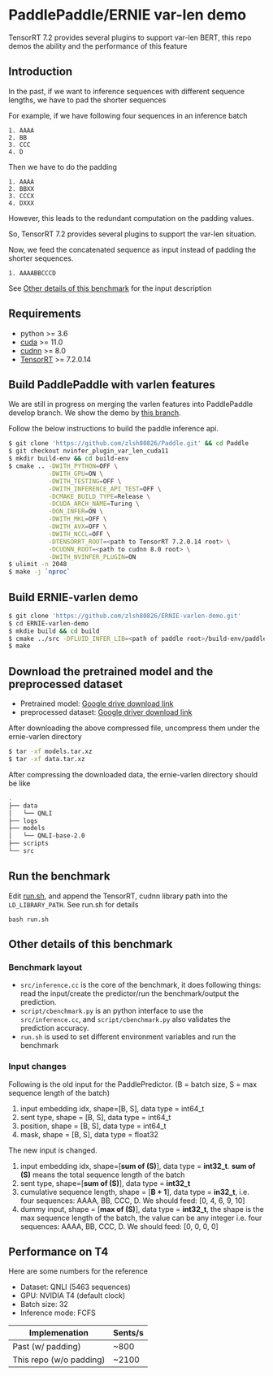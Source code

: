 # PaddlePaddle/ERNIE var-len demo
TensorRT 7.2 provides several plugins to support var-len BERT, this repo demos the ability and the performance of this feature

## Introduction
In the past, if we want to inference sequences with different sequence lengths, we have to pad the shorter sequences

For example, if we have following four sequences in an inference batch
```
1. AAAA
2. BB
3. CCC
4. D
```

Then we have to do the padding
```
1. AAAA
2. BBXX
3. CCCX
4. DXXX
```

However, this leads to the redundant computation on the padding values.

So, TensorRT 7.2 provides several plugins to support the var-len situation. 

Now, we feed the concatenated sequence as input instead of padding the shorter sequences.
```
1. AAAABBCCCD
```

See [Other details of this benchmark](#other-details-of-this-benchmark) for the input description

## Requirements
* python >= 3.6
* [cuda](https://developer.nvidia.com/cuda-downloads) >= 11.0
* [cudnn](https://developer.nvidia.com/cudnn) >= 8.0
* [TensorRT](https://developer.nvidia.com/tensorrt) >= 7.2.0.14

## Build PaddlePaddle with varlen features

We are still in progress on merging the varlen features into PaddlePaddle develop branch. We show the demo by [this branch](https://github.com/zlsh80826/Paddle/tree/nvinfer_plugin_var_len_cuda11). 

Follow the below instructions to build the paddle inference api.

``` bash
$ git clone 'https://github.com/zlsh80826/Paddle.git' && cd Paddle
$ git checkout nvinfer_plugin_var_len_cuda11
$ mkdir build-env && cd build-env
$ cmake .. -DWITH_PYTHON=OFF \
           -DWITH_GPU=ON \
           -DWITH_TESTING=OFF \
           -DWITH_INFERENCE_API_TEST=OFF \
           -DCMAKE_BUILD_TYPE=Release \
           -DCUDA_ARCH_NAME=Turing \
           -DON_INFER=ON \
           -DWITH_MKL=OFF \
           -DWITH_AVX=OFF \
           -DWITH_NCCL=OFF \
           -DTENSORRT_ROOT=<path to TensorRT 7.2.0.14 root> \
           -DCUDNN_ROOT=<path to cudnn 8.0 root> \
           -DWITH_NVINFER_PLUGIN=ON
$ ulimit -n 2048
$ make -j `nproc`
```

## Build ERNIE-varlen demo
```bash
$ git clone 'https://github.com/zlsh80826/ERNIE-varlen-demo.git'
$ cd ERNIE-varlen-demo
$ mkdie build && cd build
$ cmake ../src -DFLUID_INFER_LIB=<path of paddle root>/build-env/paddle_inference_install_dir
$ make
```

## Download the pretrained model and the preprocessed dataset
* Pretrained model: [Google drive download link](https://drive.google.com/file/d/1eZEsxWQInqHEx8GpLH_gJGPB5bY4r6oe/view?usp=sharing)
* preprocessed dataset: [Google driver download link](https://drive.google.com/file/d/1iWNrse6N2U3o5nwfQ7IVDIBMit6TYtqf/view?usp=sharing)

After downloading the above compressed file, uncompress them under the ernie-varlen directory
```bash
$ tar -xf models.tar.xz
$ tar -xf data.tar.xz
```
After compressing the downloaded data, the ernie-varlen directory should be like
```bash
.
├── data
│   └── QNLI
├── logs
├── models
│   └── QNLI-base-2.0
├── scripts
└── src

```

## Run the benchmark

Edit [run.sh](https://gitlab-master.nvidia.com/rewang/ernie-varlen/-/blob/master/run.sh), and append the TensorRT, cudnn library path into the `LD_LIBRARY_PATH`. See run.sh for details

```
bash run.sh
```

## Other details of this benchmark

### Benchmark layout
* `src/inference.cc` is the core of the benchmark, it does following things: read the input/create the predictor/run the benchmark/output the prediction.
* `script/cbenchmark.py` is an python interface to use the `src/inference.cc`, and `script/cbenchmark.py` also validates the prediction accuracy.
* `run.sh` is used to set different environment variables and run the benchmark

### Input changes
Following is the old input for the PaddlePredictor. (B = batch size, S = max sequence length of the batch)
1. input embedding idx, shape=[B, S], data type = int64_t
2. sent type, shape = [B, S], data type = int64_t
3. position, shape = [B, S], data type = int64_t
4. mask, shape = [B, S], data type = float32

The new input is changed.
1. input embedding idx, shape=[**sum of (S)**], data type = **int32_t**. **sum of (S)** means the total sequence length of the batch
2. sent type, shape=[**sum of (S)**], data type = **int32_t**
3. cumulative sequence length, shape = [**B + 1**], data type = **in32_t**, 
   i.e. four sequences: AAAA, BB, CCC, D. We should feed: [0, 4, 6, 9, 10]
4. dummy input, shape = [**max of (S)**], data type = **int32_t**, the shape is the max sequence length of the batch, the value can be any integer
   i.e. four sequences: AAAA, BB, CCC, D. We should feed: [0, 0, 0, 0]

## Performance on T4
Here are some numbers for the reference
* Dataset: QNLI (5463 sequences)
* GPU: NVIDIA T4 (default clock)
* Batch size: 32
* Inference mode: FCFS

| Implemenation           | Sents/s |
|-------------------------|---------|
| Past (w/ padding)       | ~800    |
| This repo (w/o padding) | ~2100   |

